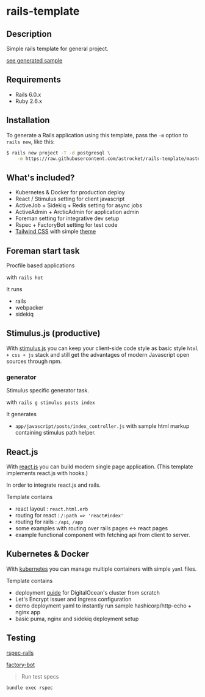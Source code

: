 # rails-template

## Description
Simple rails template for general project.

[see generated sample](https://github.com/astrocket/rails-template-stimulus)

## Requirements
* Rails 6.0.x
* Ruby 2.6.x

## Installation

To generate a Rails application using this template, pass the `-m` option to `rails new`, like this:

```bash
$ rails new project -T -d postgresql \
    -m https://raw.githubusercontent.com/astrocket/rails-template/master/template.rb
```

## What's included?

* Kubernetes & Docker for production deploy
* React / Stimulus setting for client javascript
* ActiveJob + Sidekiq + Redis setting for async jobs 
* ActiveAdmin + ArcticAdmin for application admin
* Foreman setting for integrative dev setup
* Rspec + FactoryBot setting for test code
* [Tailwind CSS](https://github.com/justalever/kickoff_tailwind) with simple [theme](https://www.tailwindtoolbox.com/templates/app-landing-page)

## Foreman start task

Procfile based applications

with `rails hot`

It runs

* rails
* webpacker
* sidekiq

## Stimulus.js (productive)

With [stimulus.js]([https://stimulusjs.org](https://stimulusjs.org/)) you can keep your client-side code style as basic style `html + css + js` stack and still get the advantages of modern Javascript open sources through npm.

###  generator

Stimulus specific generator task.

with `rails g stimulus posts index`

It generates

* `app/javascript/posts/index_controller.js` with sample html markup containing stimulus path helper.

## React.js

With [react.js](https://reactjs.org/) you can build modern single page application. (This template implements react.js with hooks.)

In order to integrate react.js and rails.

Template contains

* react layout : `react.html.erb`
* routing for react : `/:path => 'react#index'`
* routing for rails : `/api`, `/app`
* some examples with routing over rails pages <-> react pages
* example functional component with fetching api from client to server.

## Kubernetes & Docker

With [kubernetes](https://kubernetes.io/) you can manage multiple containers with simple `yaml` files.

Template contains

* deployment [guide](k8s/README.md.tt) for DigitalOcean's cluster from scratch
* Let's Encrypt issuer and Ingress configuration
* demo deployment yaml to instantly run sample hashicorp/http-echo + nginx app
* basic puma, nginx and sidekiq deployment setup

## Testing

[rspec-rails](https://github.com/rspec/rspec-rails)

[factory-bot](https://github.com/thoughtbot/factory_bot/wiki)

> Run test specs
```bash
bundle exec rspec
```